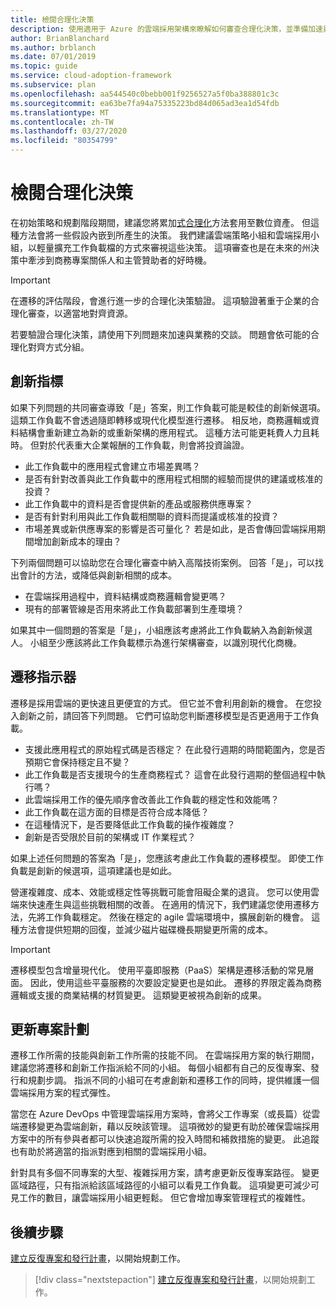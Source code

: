 ```yaml
---
title: 檢閱合理化決策
description: 使用適用于 Azure 的雲端採用架構來瞭解如何審查合理化決策，並準備加速與企業的交談。
author: BrianBlanchard
ms.author: brblanch
ms.date: 07/01/2019
ms.topic: guide
ms.service: cloud-adoption-framework
ms.subservice: plan
ms.openlocfilehash: aa544540c0bebb001f9256527a5f0ba388801c3c
ms.sourcegitcommit: ea63be7fa94a75335223bd84d065ad3ea1d54fdb
ms.translationtype: MT
ms.contentlocale: zh-TW
ms.lasthandoff: 03/27/2020
ms.locfileid: "80354799"
---
```

# <a name="review-rationalization-decisions"></a>檢閱合理化決策

在初始策略和規劃階段期間，建議您將累加[式合理化](../digital-estate/rationalize.md#incremental-rationalization)方法套用至數位資產。 但這種方法會將一些假設內嵌到所產生的決策。 我們建議雲端策略小組和雲端採用小組，以輕量擴充工作負載檔的方式來審視這些決策。 這項審查也是在未來的州決策中牽涉到商務專案關係人和主管贊助者的好時機。

> [!IMPORTANT]
> 在遷移的評估階段，會進行進一步的合理化決策驗證。 這項驗證著重于企業的合理化審查，以適當地對齊資源。

若要驗證合理化決策，請使用下列問題來加速與業務的交談。 問題會依可能的合理化對齊方式分組。

## <a name="innovation-indicators"></a>創新指標

如果下列問題的共同審查導致「是」答案，則工作負載可能是較佳的創新候選項。 這類工作負載不會透過隨即轉移或現代化模型進行遷移。 相反地，商務邏輯或資料結構會重新建立為新的或重新架構的應用程式。 這種方法可能更耗費人力且耗時。 但對於代表重大企業報酬的工作負載，則會將投資論證。

- 此工作負載中的應用程式會建立市場差異嗎？
- 是否有針對改善與此工作負載中的應用程式相關的經驗而提供的建議或核准的投資？
- 此工作負載中的資料是否會提供新的產品或服務供應專案？
- 是否有針對利用與此工作負載相關聯的資料而提議或核准的投資？
- 市場差異或新供應專案的影響是否可量化？ 若是如此，是否會傳回雲端採用期間增加創新成本的理由？

下列兩個問題可以協助您在合理化審查中納入高階技術案例。 回答「是」，可以找出會計的方法，或降低與創新相關的成本。

- 在雲端採用過程中，資料結構或商務邏輯會變更嗎？
- 現有的部署管線是否用來將此工作負載部署到生產環境？

如果其中一個問題的答案是「是」，小組應該考慮將此工作負載納入為創新候選人。 小組至少應該將此工作負載標示為進行架構審查，以識別現代化商機。

## <a name="migration-indicators"></a>遷移指示器

遷移是採用雲端的更快速且更便宜的方式。 但它並不會利用創新的機會。 在您投入創新之前，請回答下列問題。 它們可協助您判斷遷移模型是否更適用于工作負載。

- 支援此應用程式的原始程式碼是否穩定？ 在此發行週期的時間範圍內，您是否預期它會保持穩定且不變？
- 此工作負載是否支援現今的生產商務程式？ 這會在此發行週期的整個過程中執行嗎？
- 此雲端採用工作的優先順序會改善此工作負載的穩定性和效能嗎？
- 此工作負載在這方面的目標是否符合成本降低？
- 在這種情況下，是否要降低此工作負載的操作複雜度？
- 創新是否受限於目前的架構或 IT 作業程式？

如果上述任何問題的答案為「是」，您應該考慮此工作負載的遷移模型。 即使工作負載是創新的候選項，這項建議也是如此。

營運複雜度、成本、效能或穩定性等挑戰可能會阻礙企業的退貨。 您可以使用雲端來快速產生與這些挑戰相關的改善。 在適用的情況下，我們建議您使用遷移方法，先將工作負載穩定。 然後在穩定的 agile 雲端環境中，擴展創新的機會。 這種方法會提供短期的回復，並減少磁片磁碟機長期變更所需的成本。

> [!IMPORTANT]
> 遷移模型包含增量現代化。 使用平臺即服務（PaaS）架構是遷移活動的常見層面。 因此，使用這些平臺服務的次要設定變更也是如此。 遷移的界限定義為商務邏輯或支援的商業結構的材質變更。 這類變更被視為創新的成果。

## <a name="update-the-project-plan"></a>更新專案計劃

遷移工作所需的技能與創新工作所需的技能不同。 在雲端採用方案的執行期間，建議您將遷移和創新工作指派給不同的小組。 每個小組都有自己的反復專案、發行和規劃步調。 指派不同的小組可在考慮創新和遷移工作的同時，提供維護一個雲端採用方案的程式彈性。

當您在 Azure DevOps 中管理雲端採用方案時，會將父工作專案（或長篇）從雲端遷移變更為雲端創新，藉以反映該管理。 這項微妙的變更有助於確保雲端採用方案中的所有參與者都可以快速追蹤所需的投入時間和補救措施的變更。 此追蹤也有助於將適當的指派對應到相關的雲端採用小組。

針對具有多個不同專案的大型、複雜採用方案，請考慮更新反復專案路徑。 變更區域路徑，只有指派給該區域路徑的小組可以看見工作負載。 這項變更可減少可見工作的數目，讓雲端採用小組更輕鬆。 但它會增加專案管理程式的複雜性。

## <a name="next-steps"></a>後續步驟

[建立反復專案和發行計畫](./iteration-paths.md)，以開始規劃工作。

> [!div class="nextstepaction"]
> [建立反復專案和發行計畫](./iteration-paths.md)，以開始規劃工作。

